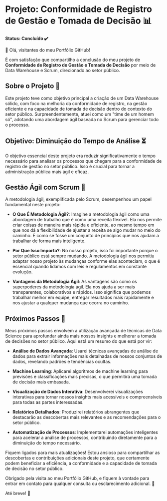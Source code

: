 # Projeto: Conformidade de Registro de Gestão e Tomada de Decisão 📊

**Status: Concluído ✔️**

👋 Olá, visitantes do meu Portfólio GitHub!

É com satisfação que compartilho a conclusão do meu projeto de **Conformidade de Registro de Gestão e Tomada de Decisão** por meio de Data Warehouse e Scrum, direcionado ao setor público. 

## Sobre o Projeto 🚀

Este projeto teve como objetivo principal a criação de um Data Warehouse sólido, com foco na melhoria da conformidade de registro, na gestão eficiente e na capacidade de tomada de decisão dentro do contexto do setor público. Surpreendentemente, atuei como um "time de um homem só", adotando uma abordagem ágil baseada no Scrum para gerenciar todo o processo.

## Objetivo: Diminuição do Tempo de Análise ⏳

O objetivo essencial deste projeto era reduzir significativamente o tempo necessário para analisar os processos que chegam para a conformidade de registro de gestão no setor público. Isso é crucial para tornar a administração pública mais ágil e eficaz.

## Gestão Ágil com Scrum 🔄

A metodologia ágil, exemplificada pelo Scrum, desempenhou um papel fundamental neste projeto:

- **O Que É Metodologia Ágil?**: Imagine a metodologia ágil como uma abordagem de trabalho que é como uma receita flexível. Ela nos permite criar coisas de maneira mais rápida e eficiente, ao mesmo tempo em que nos dá a flexibilidade de ajustar a receita se algo mudar no meio do caminho. É como se fosse um conjunto de princípios que nos ajudam a trabalhar de forma mais inteligente.

- **Por Que Isso Importa?**: No nosso projeto, isso foi importante porque o setor público está sempre mudando. A metodologia ágil nos permitiu adaptar nosso projeto às mudanças conforme elas aconteciam, o que é essencial quando lidamos com leis e regulamentos em constante evolução.

- **Vantagens da Metodologia Ágil**: As vantagens são como os superpoderes da metodologia ágil. Ela nos ajuda a ser mais transparentes, colaborativos e rápidos. Isso significa que podemos trabalhar melhor em equipe, entregar resultados mais rapidamente e nos ajustar a qualquer mudança que ocorra no caminho.

## Próximos Passos 🚀

Meus próximos passos envolvem a utilização avançada de técnicas de Data Science para aprofundar ainda mais nossos insights e melhorar a tomada de decisões no setor público. Aqui está um resumo do que está por vir:

- **Análise de Dados Avançada**: Usarei técnicas avançadas de análise de dados para extrair informações mais detalhadas de nossos conjuntos de dados, revelando padrões e tendências ocultas.

- **Machine Learning**: Aplicarei algoritmos de machine learning para previsões e classificações mais precisas, o que permitirá uma tomada de decisão mais embasada.

- **Visualização de Dados Interativa**: Desenvolverei visualizações interativas para tornar nossos insights mais acessíveis e compreensíveis para todas as partes interessadas.

- **Relatórios Detalhados**: Produzirei relatórios abrangentes que destacarão as descobertas mais relevantes e as recomendações para o setor público.

- **Automatização de Processos**: Implementarei automações inteligentes para acelerar a análise de processos, contribuindo diretamente para a diminuição do tempo necessário.

Fiquem ligados para mais atualizações! Estou ansioso para compartilhar as descobertas e contribuições adicionais deste projeto, que certamente podem beneficiar a eficiência, a conformidade e a capacidade de tomada de decisão no setor público.

Obrigado pela visita ao meu Portfólio GitHub, e fiquem à vontade para entrar em contato para qualquer consulta ou esclarecimento adicional. 📩

Até breve! 👋
